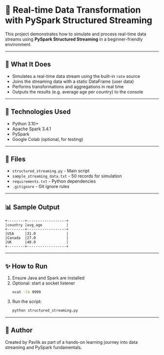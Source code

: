 # 🔄 Real-time Data Transformation with PySpark Structured Streaming

This project demonstrates how to simulate and process real-time data streams using **PySpark Structured Streaming** in a beginner-friendly environment.

---

## 📌 What It Does
- Simulates a real-time data stream using the built-in `rate` source
- Joins the streaming data with a static DataFrame (user data)
- Performs transformations and aggregations in real time
- Outputs the results (e.g. average age per country) to the console

---

## 🚀 Technologies Used
- Python 3.10+
- Apache Spark 3.4.1
- PySpark
- Google Colab (optional, for testing)

---

## 📂 Files
- `structured_streaming.py` - Main script
- `sample_streaming_data.txt` - 50 records for simulation
- `requirements.txt` - Python dependencies
- `.gitignore` - Git ignore rules

---

## 📊 Sample Output
```
+--------+------------------+
|country |avg_age           |
+--------+------------------+
|USA     |31.0              |
|Canada  |27.0              |
|UK      |40.0              |
+--------+------------------+
```

---

## ✨ How to Run
1. Ensure Java and Spark are installed
2. Optional: start a socket listener
   ```bash
   ncat -lk 9999
   ```
3. Run the script:
   ```bash
   python structured_streaming.py
   ```

---

## 🌟 Author
Created by Pavlik as part of a hands-on learning journey into data streaming and PySpark fundamentals.
